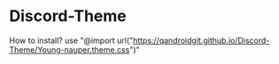 # Discord-Theme
How to install?
use "@import url("https://qandroidgit.github.io/Discord-Theme/Young-nauper.theme.css")"
